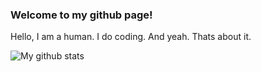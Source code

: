 ### Welcome to my github page!
Hello, I am a human. I do coding. And yeah. Thats about it.

![My github stats](https://github-readme-stats.vercel.app/api?username=PuffinDev&show_icons=true&theme=radical)
<!--

<img src="giphy.gif" width="250" height="160" />

✨| Currently working on: [**PyChat**](https://github.com/puffindev/pychat)
